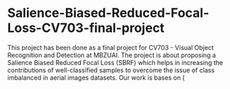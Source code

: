 # Salience-Biased-Reduced-Focal-Loss-CV703-final-project

This project has been done as a final project for CV703 - Visual Object Recognition and Detection at MBZUAI. The project is about proposing a Salience Biased Reduced Focal Loss (SBRF) which helps in increasing the contributions of well-classified samples to overcome the issue of class imbalanced in aerial images datasets. Our work is bases on (
